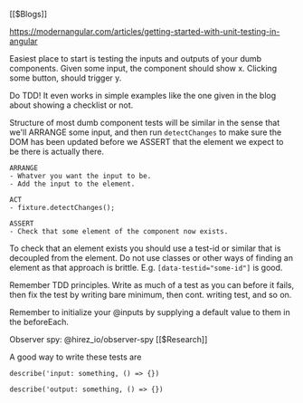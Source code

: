 [[$Blogs]]

https://modernangular.com/articles/getting-started-with-unit-testing-in-angular

Easiest place to start is testing the inputs and outputs of your dumb components. Given some input, the component should show x. Clicking some button, should trigger y.

Do TDD! It even works in simple examples like the one given in the blog about showing a checklist or not.

Structure of most dumb component tests will be similar in the sense that we'll ARRANGE some input, and then run `detectChanges` to make sure the DOM has been updated before we ASSERT that the element we expect to be there is actually there.

```
ARRANGE
- Whatver you want the input to be.
- Add the input to the element.

ACT
- fixture.detectChanges();

ASSERT
- Check that some element of the component now exists.
```

To check that an element exists you should use a test-id or similar that is decoupled from the element. Do not use classes or other ways of finding an element as that approach is brittle. E.g. `[data-testid="some-id"]` is good.

Remember TDD principles. Write as much of a test as you can before it fails, then fix the test by writing bare minimum, then cont. writing test, and so on.

Remember to initialize your @inputs by supplying a default value to them in the beforeEach.

Observer spy: @hirez_io/observer-spy [[$Research]]

A good way to write these tests are

`describe('input: something, () => {})`

`describe('output: something, () => {})`
